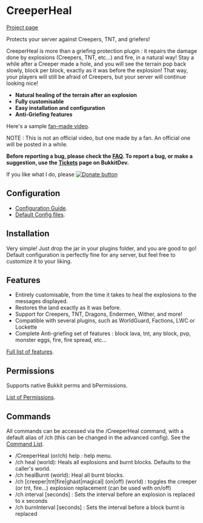 CreeperHeal
=======

[Project page][project]

Protects your server against Creepers, TNT, and griefers! 

CreeperHeal is more than a griefing protection plugin : it repairs the damage done by explosions (Creepers, TNT, etc...) and fire, in a natural way! Stay a while after a Creeper made a hole, and you will see the terrain pop back slowly, block per block, exactly as it was before the explosion! That way, your players will still be afraid of Creepers, but your server will continue looking nice!
* **Natural healing of the terrain after an explosion**
* **Fully customisable**
* **Easy installation and configuration**
* **Anti-Griefing features**

Here's a sample [fan-made video][video].

NOTE : This is not an official video, but one made by a fan. An official one will be posted in a while.

**Before reporting a bug, please check the [FAQ](FAQ). To report a bug, or make a suggestion, use the [Tickets][tickets] page on BukkitDev.**


If you like what I do, please [![Donate button](https://www.paypal.com/en_US/i/btn/btn_donate_SM.gif)](https://www.paypal.com/cgi-bin/webscr?cmd=_s-xclick&hosted_button_id=5DSJCTVN7JBW4)

Configuration
-------
* [Configuration Guide](configuration-guide).
* [Default Config files](https://github.com/nitnelave/CreeperHeal/blob/master/src/config.yml). 

Installation
-------
Very simple! Just drop the jar in your plugins folder, and you are good to go! Default configuration is perfectly fine for any server, but feel free to customize it to your liking.

Features
-----
*    Entirely customisable, from the time it takes to heal the explosions to the messages displayed.
*    Restores the land exactly as it was before.
*    Support for Creepers, TNT, Dragons, Endermen, Wither, and more!
*    Compatible with several plugins, such as WorldGuard, Factions, LWC or Lockette
*    Complete Anti-griefing set of features : block lava, tnt, any block, pvp, monster eggs, fire, fire spread, etc...

[Full list of features](features).

Permissions
------
Supports native Bukkit perms and bPermissions.

[List of Permissions](permissions).

Commands
----
All commands can be accessed via the /CreeperHeal command, with a default alias of /ch (this can be changed in the advanced config).
See the [Command List](commands).
   * /CreeperHeal (or/ch) help : help menu.
   * /ch heal (world): Heals all explosions and burnt blocks. Defaults to the caller's world.
   * /ch healBurnt (world): Heal all burnt blocks.
   * /ch [creeper|tnt|fire|ghast|magical] \(on|off) (world) : toggles the creeper (or tnt, fire...) explosion replacement (can be used with on/off)
   * /ch interval [seconds] : Sets the interval before an explosion is replaced to x seconds
   * /ch burnInterval [seconds] : Sets the interval before a block burnt is replaced

[project]: http://dev.bukkit.org/server-mods/creeperheal-nitnelave
[tickets]: http://dev.bukkit.org/server-mods/creeperheal-nitnelave/tickets
[video]: http://www.youtube.com/watch?v=H3GReOROOZA
